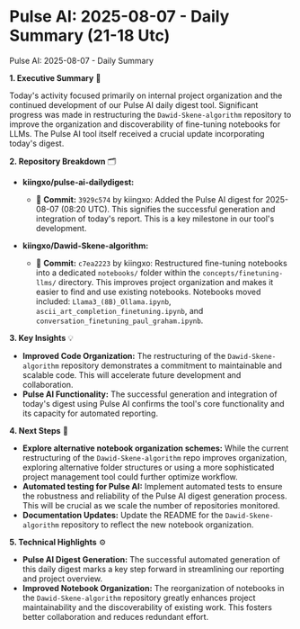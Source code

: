 # Pulse AI: 2025-08-07 - Daily Summary (21-18 Utc)

Pulse AI: 2025-08-07 - Daily Summary

**1. Executive Summary** 📅

Today's activity focused primarily on internal project organization and the continued development of our Pulse AI daily digest tool.  Significant progress was made in restructuring the `Dawid-Skene-algorithm` repository to improve the organization and discoverability of fine-tuning notebooks for LLMs. The Pulse AI tool itself received a crucial update incorporating today's digest.

**2. Repository Breakdown** 🗂️

* **kiingxo/pulse-ai-dailydigest:** 
    * 🌱 **Commit:**  `3929c574` by kiingxo: Added the Pulse AI digest for 2025-08-07 (08:20 UTC). This signifies the successful generation and integration of today's report.  This is a key milestone in our tool's development.

* **kiingxo/Dawid-Skene-algorithm:**
    * 🔄 **Commit:** `c7ea2223` by kiingxo: Restructured fine-tuning notebooks into a dedicated `notebooks/` folder within the `concepts/finetuning-llms/` directory.  This improves project organization and makes it easier to find and use existing notebooks.  Notebooks moved included: `Llama3_(8B)_Ollama.ipynb`, `ascii_art_completion_finetuning.ipynb`, and `conversation_finetuning_paul_graham.ipynb`.


**3. Key Insights** 💡

* **Improved Code Organization:** The restructuring of the `Dawid-Skene-algorithm` repository demonstrates a commitment to maintainable and scalable code. This will accelerate future development and collaboration.
* **Pulse AI Functionality:** The successful generation and integration of today's digest using Pulse AI confirms the tool's core functionality and its capacity for automated reporting.


**4. Next Steps** 🚀

* **Explore alternative notebook organization schemes:** While the current restructuring of the `Dawid-Skene-algorithm` repo improves organization, exploring alternative folder structures or using a more sophisticated project management tool could further optimize workflow.
* **Automated testing for Pulse AI:**  Implement automated tests to ensure the robustness and reliability of the Pulse AI digest generation process.  This will be crucial as we scale the number of repositories monitored.
* **Documentation Updates:** Update the README for the `Dawid-Skene-algorithm` repository to reflect the new notebook organization.

**5. Technical Highlights** ⚙️

* **Pulse AI Digest Generation:** The successful automated generation of this daily digest marks a key step forward in streamlining our reporting and project overview.
* **Improved Notebook Organization:** The reorganization of notebooks in the `Dawid-Skene-algorithm` repository greatly enhances project maintainability and the discoverability of existing work. This fosters better collaboration and reduces redundant effort.
